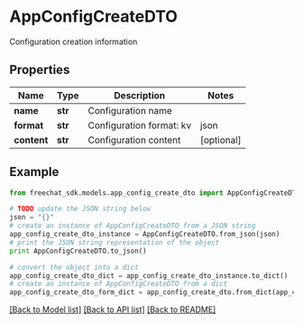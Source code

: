 # AppConfigCreateDTO

Configuration creation information

## Properties

Name | Type | Description | Notes
------------ | ------------- | ------------- | -------------
**name** | **str** | Configuration name | 
**format** | **str** | Configuration format: kv | json | yaml | [optional] 
**content** | **str** | Configuration content | [optional] 

## Example

```python
from freechat_sdk.models.app_config_create_dto import AppConfigCreateDTO

# TODO update the JSON string below
json = "{}"
# create an instance of AppConfigCreateDTO from a JSON string
app_config_create_dto_instance = AppConfigCreateDTO.from_json(json)
# print the JSON string representation of the object
print AppConfigCreateDTO.to_json()

# convert the object into a dict
app_config_create_dto_dict = app_config_create_dto_instance.to_dict()
# create an instance of AppConfigCreateDTO from a dict
app_config_create_dto_form_dict = app_config_create_dto.from_dict(app_config_create_dto_dict)
```
[[Back to Model list]](../README.md#documentation-for-models) [[Back to API list]](../README.md#documentation-for-api-endpoints) [[Back to README]](../README.md)


